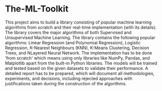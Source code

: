 # The-ML-Toolkit
This project aims to build a library consisting of popular machine learning algorithms from scratch and their real-time implementation (with its details). The library covers the major algorithms of both Supervised and Unsupervised Machine Learning. The library contains the following popular algorithms: Linear Regression (and Polynomial Regression), Logistic Regression, K-Nearest Neighbours (KNN), K-Means Clustering, Decision Trees, and NLayered Neural Network. The implementation has to be done ‘from scratch' which means using only libraries like NumPy, Pandas, and Matplotlib apart from the built-in Python libraries. The models will be trained and tested based on the given datasets to validate their performance. A detailed report has to be prepared, which will document all methodologies, experiments, and decisions, including rejected approaches with justifications taken during the construction of the algorithms.
